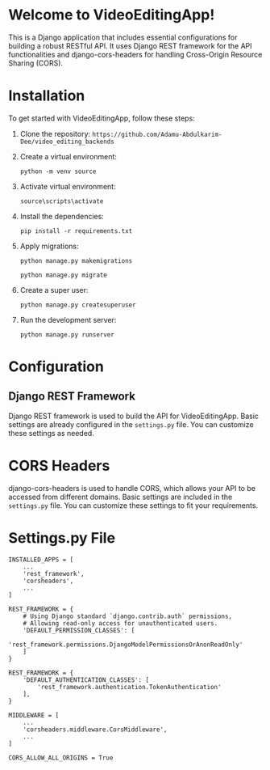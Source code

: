 # Welcome to VideoEditingApp! 
This is a Django application that includes essential configurations for building a robust RESTful API. It uses Django REST framework for the API functionalities and django-cors-headers for handling Cross-Origin Resource Sharing (CORS).

# Installation
To get started with VideoEditingApp, follow these steps:
1. Clone the repository:
    `https://github.com/Adamu-Abdulkarim-Dee/video_editing_backends`

2. Create a virtual environment:
    ```
    python -m venv source
    ```

3. Activate virtual environment:
    ```
    source\scripts\activate
    ```

4. Install the dependencies:

    ```pip install -r requirements.txt```

5. Apply migrations:
    ```
    python manage.py makemigrations

    python manage.py migrate
    ```

6. Create a super user:
    ```
    python manage.py createsuperuser
    ```

7. Run the development server:
    ```
    python manage.py runserver
    ```

# Configuration
## Django REST Framework
Django REST framework is used to build the API for VideoEditingApp. Basic settings are already configured in the `settings.py` file. You can customize these settings as needed.

# CORS Headers
django-cors-headers is used to handle CORS, which allows your API to be accessed from different domains. Basic settings are included in the `settings.py` file. You can customize these settings to fit your requirements.

# Settings.py File
```
INSTALLED_APPS = [
    ...
    'rest_framework',
    'corsheaders',
    ...
]

REST_FRAMEWORK = {
    # Using Django standard `django.contrib.auth` permissions,
    # Allowing read-only access for unauthenticated users.
    'DEFAULT_PERMISSION_CLASSES': [
        'rest_framework.permissions.DjangoModelPermissionsOrAnonReadOnly'
    ]
}

REST_FRAMEWORK = {
    'DEFAULT_AUTHENTICATION_CLASSES': [
        'rest_framework.authentication.TokenAuthentication'
    ],
}

MIDDLEWARE = [
    ...
    'corsheaders.middleware.CorsMiddleware',
    ...
]

CORS_ALLOW_ALL_ORIGINS = True

```
